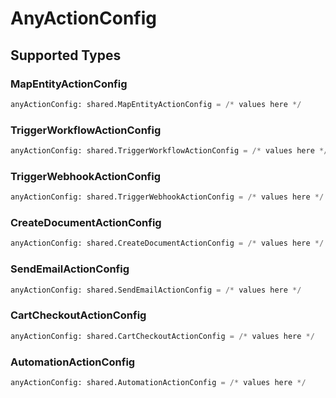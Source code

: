 # AnyActionConfig


## Supported Types

### MapEntityActionConfig

```python
anyActionConfig: shared.MapEntityActionConfig = /* values here */
```

### TriggerWorkflowActionConfig

```python
anyActionConfig: shared.TriggerWorkflowActionConfig = /* values here */
```

### TriggerWebhookActionConfig

```python
anyActionConfig: shared.TriggerWebhookActionConfig = /* values here */
```

### CreateDocumentActionConfig

```python
anyActionConfig: shared.CreateDocumentActionConfig = /* values here */
```

### SendEmailActionConfig

```python
anyActionConfig: shared.SendEmailActionConfig = /* values here */
```

### CartCheckoutActionConfig

```python
anyActionConfig: shared.CartCheckoutActionConfig = /* values here */
```

### AutomationActionConfig

```python
anyActionConfig: shared.AutomationActionConfig = /* values here */
```

